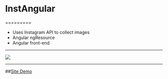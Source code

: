 # InstAngular
=========

- Uses Instagram API to collect images
- Angular ngResource
- Angular front-end


-----------

![](http://s2.postimg.org/iuy3r4m61/Screen_Shot_2014_09_10_at_12_38_49_PM.png)

----------

##[Site Demo](http://insta-angular.herokuapp.com/)